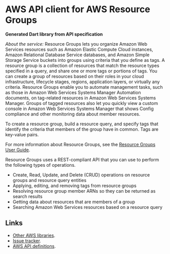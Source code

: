 # AWS API client for AWS Resource Groups

**Generated Dart library from API specification**

*About the service:*
Resource Groups lets you organize Amazon Web Services resources such as
Amazon Elastic Compute Cloud instances, Amazon Relational Database Service
databases, and Amazon Simple Storage Service buckets into groups using
criteria that you define as tags. A resource group is a collection of
resources that match the resource types specified in a query, and share one
or more tags or portions of tags. You can create a group of resources based
on their roles in your cloud infrastructure, lifecycle stages, regions,
application layers, or virtually any criteria. Resource Groups enable you to
automate management tasks, such as those in Amazon Web Services Systems
Manager Automation documents, on tag-related resources in Amazon Web
Services Systems Manager. Groups of tagged resources also let you quickly
view a custom console in Amazon Web Services Systems Manager that shows
Config compliance and other monitoring data about member resources.

To create a resource group, build a resource query, and specify tags that
identify the criteria that members of the group have in common. Tags are
key-value pairs.

For more information about Resource Groups, see the <a
href="https://docs.aws.amazon.com/ARG/latest/userguide/welcome.html">Resource
Groups User Guide</a>.

Resource Groups uses a REST-compliant API that you can use to perform the
following types of operations.

<ul>
<li>
Create, Read, Update, and Delete (CRUD) operations on resource groups and
resource query entities
</li>
<li>
Applying, editing, and removing tags from resource groups
</li>
<li>
Resolving resource group member ARNs so they can be returned as search
results
</li>
<li>
Getting data about resources that are members of a group
</li>
<li>
Searching Amazon Web Services resources based on a resource query
</li>
</ul>

## Links

- [Other AWS libraries](https://github.com/agilord/aws_client/tree/master/generated).
- [Issue tracker](https://github.com/agilord/aws_client/issues).
- [AWS API definitions](https://github.com/aws/aws-sdk-js/tree/master/apis).
